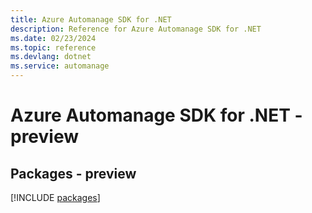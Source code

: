 ```yaml
---
title: Azure Automanage SDK for .NET
description: Reference for Azure Automanage SDK for .NET
ms.date: 02/23/2024
ms.topic: reference
ms.devlang: dotnet
ms.service: automanage
---
```

# Azure Automanage SDK for .NET - preview
## Packages - preview
[!INCLUDE [packages](automanage-index.md)]